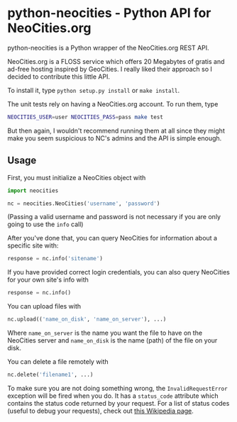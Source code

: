 # python-neocities - Python API for NeoCities.org

python-neocities is a Python wrapper of the NeoCities.org REST API.

NeoCities.org is a FLOSS service which offers 20 Megabytes of gratis
and ad-free hosting inspired by GeoCities. I really liked their approach so
I decided to contribute this little API.

To install it, type `python setup.py install` or `make install`.

The unit tests rely on having a NeoCities.org account. To run them, type

```bash
NEOCITIES_USER=user NEOCITIES_PASS=pass make test
```

But then again, I wouldn't recommend running them at all since they might make
you seem suspicious to NC's admins and the API is simple enough.

## Usage

First, you must initialize a NeoCities object with

```python
import neocities

nc = neocities.NeoCities('username', 'password')
```

(Passing a valid username and password is not necessary if you are only going
to use the `info` call)

After you've done that, you can query NeoCities for information about a
specific site with:

```python
response = nc.info('sitename')
```

If you have provided correct login credentials, you can also query NeoCities
for your own site's info with

```python
response = nc.info()
```

You can upload files with

```python
nc.upload(('name_on_disk', 'name_on_server'), ...)
```

Where `name_on_server` is the name you want the file to have on the NeoCities
server and `name_on_disk` is the name (path) of the file on your disk.

You can delete a file remotely with

```python
nc.delete('filename1', ...)
```

To make sure you are not doing something wrong, the `InvalidRequestError`
exception will be fired when you do. It has a `status_code` attribute which
contains the status code returned by your request. For a list of status codes
(useful to debug your requests), check out
[this Wikipedia page](https://en.wikipedia.org/wiki/List_of_HTTP_status_codes).
